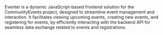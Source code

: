 Eventer is a dynamic JavaScript-based frontend solution for the CommunityEvents project, designed to streamline event management and interaction. It facilitates viewing upcoming events, creating new events, and registering for events, by efficiently interacting with the backend API for seamless data exchange related to events and registrations.